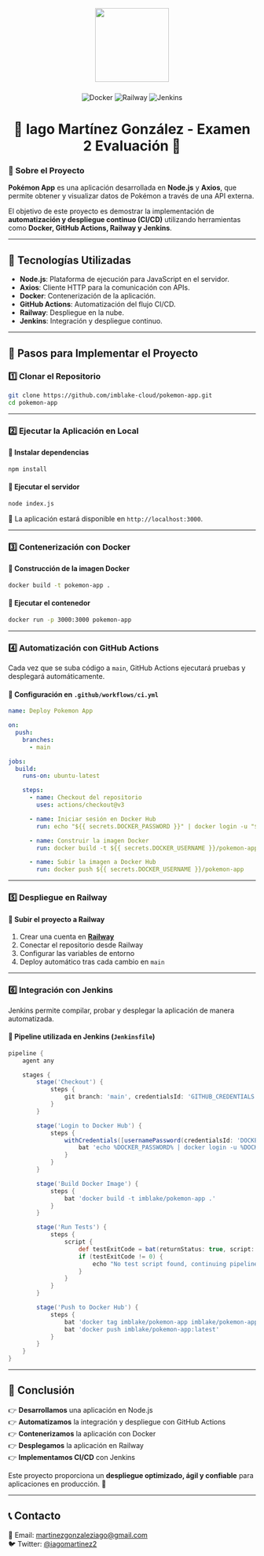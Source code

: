 <div align="center">
  <img height="150" src="https://static.wikia.nocookie.net/skapokonpedia/images/9/9e/Bubu.png/revision/latest/thumbnail/width/360/height/360?cb=20210307160549&path-prefix=es"  />
</div>

###

<p align="center">
  <img src="https://img.shields.io/badge/Docker-2496ED?logo=docker&logoColor=white&style=for-the-badge" alt="Docker"/>
  <img src="https://img.shields.io/badge/Railway-0B0D0E?logo=railway&logoColor=white&style=for-the-badge" alt="Railway"/>
  <img src="https://img.shields.io/badge/Jenkins-D24939?logo=jenkins&logoColor=white&style=for-the-badge" alt="Jenkins"/>
</p>

###

<h1 align="center">🐻 Iago Martínez González - Examen 2 Evaluación 🐻 </h1>

### 📌 Sobre el Proyecto
**Pokémon App** es una aplicación desarrollada en **Node.js** y **Axios**, que permite obtener y visualizar datos de Pokémon a través de una API externa.

El objetivo de este proyecto es demostrar la implementación de **automatización y despliegue continuo (CI/CD)** utilizando herramientas como **Docker, GitHub Actions, Railway y Jenkins**.

---

## 🚀 Tecnologías Utilizadas
- **Node.js**: Plataforma de ejecución para JavaScript en el servidor.
- **Axios**: Cliente HTTP para la comunicación con APIs.
- **Docker**: Contenerización de la aplicación.
- **GitHub Actions**: Automatización del flujo CI/CD.
- **Railway**: Despliegue en la nube.
- **Jenkins**: Integración y despliegue continuo.

---

## 💂️ Pasos para Implementar el Proyecto

### 1️⃣ Clonar el Repositorio
```sh
git clone https://github.com/imblake-cloud/pokemon-app.git
cd pokemon-app
```

---

### 2️⃣ Ejecutar la Aplicación en Local
#### 🔹 Instalar dependencias
```sh
npm install
```
#### 🔹 Ejecutar el servidor
```sh
node index.js
```
📍 La aplicación estará disponible en `http://localhost:3000`.

---

### 3️⃣ Contenerización con Docker
#### 🔹 Construcción de la imagen Docker
```sh
docker build -t pokemon-app .
```
#### 🔹 Ejecutar el contenedor
```sh
docker run -p 3000:3000 pokemon-app
```

---

### 4️⃣ Automatización con GitHub Actions
Cada vez que se suba código a `main`, GitHub Actions ejecutará pruebas y desplegará automáticamente.

#### 🔹 Configuración en `.github/workflows/ci.yml`
```yaml
name: Deploy Pokemon App

on:
  push:
    branches:
      - main

jobs:
  build:
    runs-on: ubuntu-latest

    steps:
      - name: Checkout del repositorio
        uses: actions/checkout@v3

      - name: Iniciar sesión en Docker Hub
        run: echo "${{ secrets.DOCKER_PASSWORD }}" | docker login -u "${{ secrets.DOCKER_USERNAME }}" --password-stdin

      - name: Construir la imagen Docker
        run: docker build -t ${{ secrets.DOCKER_USERNAME }}/pokemon-app .

      - name: Subir la imagen a Docker Hub
        run: docker push ${{ secrets.DOCKER_USERNAME }}/pokemon-app

```

---

### 5️⃣ Despliegue en Railway
#### 🔹 Subir el proyecto a Railway
1. Crear una cuenta en **[Railway](https://railway.app)**
2. Conectar el repositorio desde Railway
3. Configurar las variables de entorno
4. Deploy automático tras cada cambio en `main`

---

### 6️⃣ Integración con Jenkins
Jenkins permite compilar, probar y desplegar la aplicación de manera automatizada.

#### 🔹 Pipeline utilizada en Jenkins (`Jenkinsfile`)
```groovy
pipeline {
    agent any

    stages {
        stage('Checkout') {
            steps {
                git branch: 'main', credentialsId: 'GITHUB_CREDENTIALS', url: 'https://github.com/imblake-cloud/pokemon-app.git'
            }
        }

        stage('Login to Docker Hub') {
            steps {
                withCredentials([usernamePassword(credentialsId: 'DOCKER_CREDENTIALS', usernameVariable: 'DOCKER_USERNAME', passwordVariable: 'DOCKER_PASSWORD')]) {
                    bat 'echo %DOCKER_PASSWORD% | docker login -u %DOCKER_USERNAME% --password-stdin'
                }
            }
        }

        stage('Build Docker Image') {
            steps {
                bat 'docker build -t imblake/pokemon-app .'
            }
        }

        stage('Run Tests') {
            steps {
                script {
                    def testExitCode = bat(returnStatus: true, script: 'docker run --rm imblake/pokemon-app npm test')
                    if (testExitCode != 0) {
                        echo "No test script found, continuing pipeline..."
                    }
                }
            }
        }

        stage('Push to Docker Hub') {
            steps {
                bat 'docker tag imblake/pokemon-app imblake/pokemon-app:latest'
                bat 'docker push imblake/pokemon-app:latest'
            }
        }
    }
}
```

---

## 🎯 Conclusión
👉 **Desarrollamos** una aplicación en Node.js  
👉 **Automatizamos** la integración y despliegue con GitHub Actions  
👉 **Contenerizamos** la aplicación con Docker  
👉 **Desplegamos** la aplicación en Railway  
👉 **Implementamos CI/CD** con Jenkins  

Este proyecto proporciona un **despliegue optimizado, ágil y confiable** para aplicaciones en producción. 🚀

---

## 📞 Contacto
📧 Email: [martinezgonzaleziago@gmail.com](mailto:martinezgonzaleziago@gmail.com)  
🐦 Twitter: [@iagomartinez2](https://x.com/iagomartinez2)  
